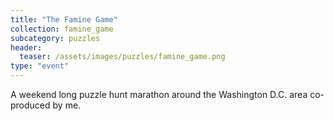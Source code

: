 ```yaml
---
title: "The Famine Game"
collection: famine_game
subcategory: puzzles
header: 
  teaser: /assets/images/puzzles/famine_game.png
type: "event"
---
```


A weekend long puzzle hunt marathon around the Washington D.C. area co-produced by me.